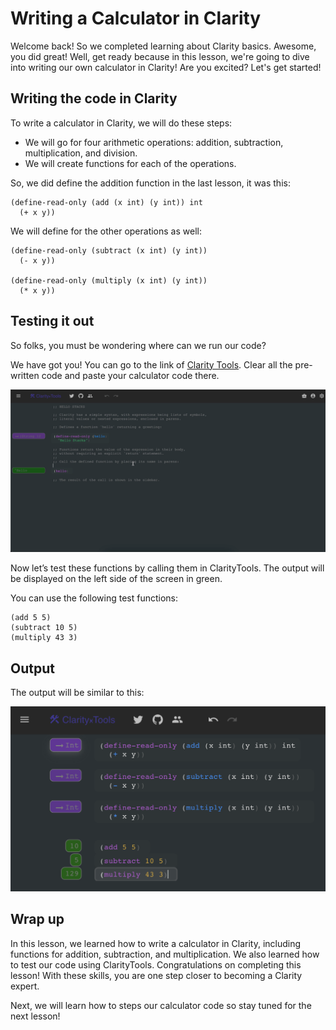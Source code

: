 # Writing a Calculator in Clarity

Welcome back! So we completed learning about Clarity basics. Awesome, you did great! Well, get ready because in this lesson, we're going to dive into writing our own calculator in Clarity! Are you excited? Let's get started!

## Writing the code in Clarity

To write a calculator in Clarity, we will do these steps:

- We will go for four arithmetic operations: addition, subtraction, multiplication, and division.
- We will create functions for each of the operations.

So, we did define the addition function in the last lesson, it was this:

```
(define-read-only (add (x int) (y int)) int
  (+ x y))
```

We will define for the other operations as well:

```
(define-read-only (subtract (x int) (y int))  
  (- x y))

(define-read-only (multiply (x int) (y int))  
  (* x y))
```

## Testing it out

So folks, you must be wondering where can we run our code?

We have got you! You can go to the link of [Clarity Tools](https://clarity.tools/code/hello). Clear all the pre-written code and paste your calculator code there.

![Screen Recording 2023-06-14 at 5.53.49 PM.gif](Writing%20a%20Calculator%20in%20Clarity%200319d46f94fc43dc9f09100b397ff217/Screen_Recording_2023-06-14_at_5.53.49_PM.gif)

Now let’s test these functions by calling them in ClarityTools. The output will be displayed on the left side of the screen in green.

You can use the following test functions: 

```
(add 5 5)
(subtract 10 5)
(multiply 43 3)
```

## Output

The output will be similar to this: 

![Screen Shot 2023-06-14 at 5.55.45 PM.png](Writing%20a%20Calculator%20in%20Clarity%200319d46f94fc43dc9f09100b397ff217/Screen_Shot_2023-06-14_at_5.55.45_PM.png)

## Wrap up

In this lesson, we learned how to write a calculator in Clarity, including functions for addition, subtraction, and multiplication. We also learned how to test our code using ClarityTools. Congratulations on completing this lesson! With these skills, you are one step closer to becoming a Clarity expert. 

Next, we will learn how to steps our calculator code so stay tuned for the next lesson!